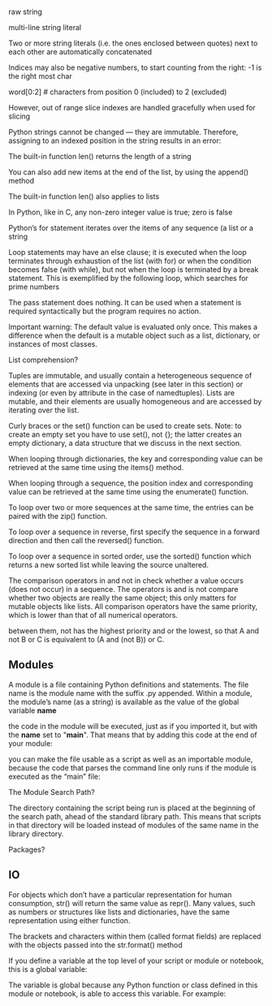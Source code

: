 raw string

multi-line string literal

Two or more string literals (i.e. the ones enclosed between quotes) next to each other are automatically concatenated

Indices may also be negative numbers, to start counting from the right: -1 is the right most char

word[0:2]  # characters from position 0 (included) to 2 (excluded)

However, out of range slice indexes are handled gracefully when used for slicing

Python strings cannot be changed — they are immutable. Therefore, assigning to an indexed position in the string results in an error:

The built-in function len() returns the length of a string

You can also add new items at the end of the list, by using the append() method

The built-in function len() also applies to lists

In Python, like in C, any non-zero integer value is true; zero is false

Python’s for statement iterates over the items of any sequence (a list or a string

Loop statements may have an else clause; it is executed when the loop terminates through exhaustion of the list (with for) or when the condition becomes false (with while), but not when the loop is terminated by a break statement. This is exemplified by the following loop, which searches for prime numbers

The pass statement does nothing. It can be used when a statement is required syntactically but the program requires no action. 

Important warning: The default value is evaluated only once. This makes a difference when the default is a mutable object such as a list, dictionary, or instances of most classes.

List comprehension?

Tuples are immutable, and usually contain a heterogeneous sequence of elements that are accessed via unpacking (see later in this section) or indexing (or even by attribute in the case of namedtuples). Lists are mutable, and their elements are usually homogeneous and are accessed by iterating over the list.

Curly braces or the set() function can be used to create sets. Note: to create an empty set you have to use set(), not {}; the latter creates an empty dictionary, a data structure that we discuss in the next section.

When looping through dictionaries, the key and corresponding value can be retrieved at the same time using the items() method.

When looping through a sequence, the position index and corresponding value can be retrieved at the same time using the enumerate() function.

To loop over two or more sequences at the same time, the entries can be paired with the zip() function.

To loop over a sequence in reverse, first specify the sequence in a forward direction and then call the reversed() function.

To loop over a sequence in sorted order, use the sorted() function which returns a new sorted list while leaving the source unaltered.

The comparison operators in and not in check whether a value occurs (does not occur) in a sequence. The operators is and is not compare whether two objects are really the same object; this only matters for mutable objects like lists. All comparison operators have the same priority, which is lower than that of all numerical operators.

between them, not has the highest priority and or the lowest, so that A and not B or C is equivalent to (A and (not B)) or C.

Modules
--------

A module is a file containing Python definitions and statements. The file name is the module name with the suffix .py appended. Within a module, the module’s name (as a string) is available as the value of the global variable __name__

the code in the module will be executed, just as if you imported it, but with the __name__ set to "__main__". That means that by adding this code at the end of your module:

you can make the file usable as a script as well as an importable module, because the code that parses the command line only runs if the module is executed as the “main” file:

The Module Search Path?

The directory containing the script being run is placed at the beginning of the search path, ahead of the standard library path. This means that scripts in that directory will be loaded instead of modules of the same name in the library directory.

Packages?


IO
-------

For objects which don’t have a particular representation for human consumption, str() will return the same value as repr(). Many values, such as numbers or structures like lists and dictionaries, have the same representation using either function.

The brackets and characters within them (called format fields) are replaced with the objects passed into the str.format() method


If you define a variable at the top level of your script or module or notebook, this is a global variable:

The variable is global because any Python function or class defined in this module or notebook, is able to access this variable. For example:
